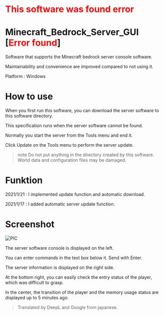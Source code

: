 # <span style="color: red;">This software was found error</span>

# Minecraft_Bedrock_Server_GUI [<span style="color: red; ">Error found</span>]

Software that supports the Minecraft bedrock server console software. 

Maintainability and convenience are improved compared to not using it.

Platform : Windows

# How to use
When you first run this software, you can download the server software to this software directory.

This specification runs when the server software cannot be found.

Normally you start the server from the Tools menu and end it.

Click Update on the Tools menu to perform the server update.

> note
> Do not put anything in the directory created by this software. World data and configuration files may be damaged.
> 
  
# Funktion

  2021/1/21 : I implemented update function and automatic download.
  
  2021/1/17 : I added automatic server update function.

# Screenshot

![PIC](https://user-images.githubusercontent.com/76650151/103246087-900af200-49a5-11eb-8aa0-c7fbb970aeec.png)

The server software console is displayed on the left. 

You can enter commands in the text box below it. Send with Enter.

The server information is displayed on the right side.

At the bottom right, you can easily check the entry status of the player, which was difficult to grasp.

In the center, the transition of the player and the memory usage status are displayed up to 5 minutes ago.

> Translated by DeepL and Google from japanese.
